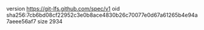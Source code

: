 version https://git-lfs.github.com/spec/v1
oid sha256:7cb6bd08cf22952c3e0b8ace4830b26c70077e0d67a61265b4e94a7aeee56af7
size 2934
